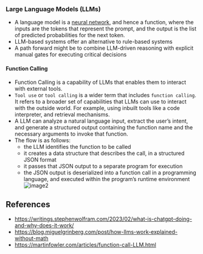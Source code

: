### Large Language Models (LLMs)
- A language model is a [neural network](../../theory.md), and hence a function, where the inputs are the tokens that represent the prompt, and the output is the list of predicted probabilities for the next token.
- LLM-based systems offer an alternative to rule-based systems
- A path forward might be to combine LLM-driven reasoning with explicit manual gates for executing critical decisions

#### Function Calling
- Function Calling is a capability of LLMs that enables them to interact with external tools.
- `Tool use` or `tool calling` is a wider term that includes `function calling`. It refers to a broader set of capabilities that LLMs can use to interact with the outside world. For example, using inbuilt tools like a code interpreter, and retrieval mechanisms.
- A LLM can analyze a natural language input, extract the user’s intent, and generate a structured output containing the function name and the necessary arguments to invoke that function.
- The flow is as follows:
  - the LLM identifies the function to be called
  - it creates a data structure that describes the call, in a structured JSON format
  - it passes that JSON output to a separate program for execution
  - the JSON output is deserialized into a function call in a programming language, and executed within the program’s runtime environment
  ![image2](https://github.com/user-attachments/assets/5ec15c69-6989-4111-abcd-eb318ddf8299)


## References
- https://writings.stephenwolfram.com/2023/02/what-is-chatgpt-doing-and-why-does-it-work/
- https://blog.miguelgrinberg.com/post/how-llms-work-explained-without-math
- https://martinfowler.com/articles/function-call-LLM.html
